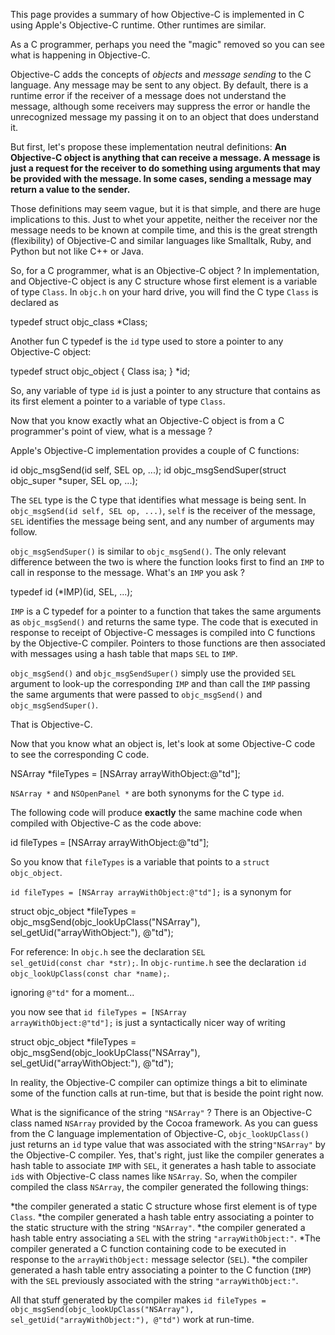 This page provides a summary of how Objective-C is implemented in C using Apple's Objective-C runtime.  Other runtimes are similar.

As a C programmer, perhaps you need the "magic" removed so you can see what is happening in Objective-C.


Objective-C adds the concepts of *objects* and *message sending* to the C language.  Any message may be sent to any object.  By default, there is a runtime error if the receiver of a message does not understand the message, although some receivers may suppress the error or handle the unrecognized message my passing it on to an object that does understand it.


But first, let's propose these implementation neutral definitions: **An Objective-C object is anything that can receive a message.  A message is just a request for the receiver to do something using arguments that may be provided with the message.  In some cases, sending a message may return a value to the sender.**


Those definitions may seem vague, but it is that simple, and there are huge implications to this.  Just to whet your appetite, neither the receiver nor the message needs to be known at compile time, and this is the great strength (flexibility) of Objective-C and similar languages like Smalltalk, Ruby, and Python but not like C++ or Java.


So, for a C programmer, what is an Objective-C object ?  In implementation, and Objective-C object is any C structure whose first element is a variable of type <code>Class</code>.  In <code>objc.h</code> on your hard drive, you will find the C type <code>Class</code> is declared as

    
typedef struct objc_class *Class;


Another fun C typedef is the <code>id</code> type used to store a pointer to any Objective-C object:

    
typedef struct objc_object {
	Class isa;
} *id;


So, any variable of type  <code>id</code> is just a pointer to any structure that contains as its first element a pointer to a variable of type <code>Class</code>.

Now that you know exactly what an Objective-C object is from a C programmer's point of view, what is a message ?

Apple's Objective-C implementation provides a couple of C functions:

    
id objc_msgSend(id self, SEL op, ...);
id objc_msgSendSuper(struct objc_super *super, SEL op, ...);


The <code>SEL</code> type is the C type that identifies what message is being sent.  In <code>objc_msgSend(id self, SEL op, ...)</code>, <code>self</code> is the receiver of the message, <code>SEL</code> identifies the message being sent, and any number of arguments may follow.

<code>objc_msgSendSuper()</code> is similar to <code>objc_msgSend()</code>.  The only relevant difference between the two is where the function looks first to find an <code>IMP</code> to call in response to the message.  What's an <code>IMP</code> you ask ?

    
typedef id (*IMP)(id, SEL, ...);


<code>IMP</code> is a C typedef for a pointer to a function that takes the same arguments as <code>objc_msgSend()</code> and returns the same type.  The code that is executed in response to receipt of Objective-C messages is compiled into C functions by the Objective-C compiler.  Pointers to those functions are then associated with messages using a hash table that maps <code>SEL</code> to <code>IMP</code>.

<code>objc_msgSend()</code> and <code>objc_msgSendSuper()</code> simply use the provided <code>SEL</code> argument to look-up the corresponding <code>IMP</code> and than call the <code>IMP</code> passing the same arguments that were passed to <code>objc_msgSend()</code> and <code>objc_msgSendSuper()</code>.

That is Objective-C.


Now that you know what an object is, let's look at some Objective-C code to see the corresponding C code.

    
NSArray *fileTypes = [NSArray arrayWithObject:@"td"];


<code>NSArray *</code> and <code>NSOpenPanel *</code> are both synonyms for the C type <code>id</code>.

The following code will produce **exactly** the same machine code when compiled with Objective-C as the code above:

    
id fileTypes = [NSArray arrayWithObject:@"td"];


So you know that <code>fileTypes</code> is a variable that points to a <code>struct objc_object</code>.


<code>id fileTypes = [NSArray arrayWithObject:@"td"];</code> is a synonym for

    
struct objc_object *fileTypes = objc_msgSend(objc_lookUpClass("NSArray"), sel_getUid("arrayWithObject:"), @"td");


For reference: In <code>objc.h</code> see the declaration <code>SEL sel_getUid(const char *str);</code>.
In  <code>objc-runtime.h</code> see the declaration   <code>id objc_lookUpClass(const char *name);</code>.


ignoring <code>@"td"</code> for a moment...

you now see that <code>id fileTypes = [NSArray arrayWithObject:@"td"];</code> is just a syntactically nicer way of writing 

    
struct objc_object *fileTypes = objc_msgSend(objc_lookUpClass("NSArray"), sel_getUid("arrayWithObject:"), @"td");


In reality, the Objective-C compiler can optimize things a bit to eliminate some of the function calls at run-time, but that is beside the point right now.

What is the significance of the string <code>"NSArray"</code> ?  There is an Objective-C class named <code>NSArray</code> provided by the Cocoa framework.  As you can guess from the C language implementation of Objective-C, <code>objc_lookUpClass()</code> just returns an <code>id</code> type value that was associated with the string<code>"NSArray"</code> by the Objective-C compiler.  Yes, that's right, just like the compiler generates a hash table to associate <code>IMP</code> with <code>SEL</code>, it generates a hash table to associate <code>id</code>s with Objective-C class names like <code>NSArray</code>.  So, when the compiler compiled the class <code>NSArray</code>, the compiler generated the following  things:


*the compiler generated a static C structure whose first element is of type  <code>Class</code>.
*the compiler generated a hash table entry associating a pointer to the static structure with the string  <code>"NSArray"</code>.
*the compiler generated a hash table entry associating a  <code>SEL</code> with the string  <code>"arrayWithObject:"</code>.
*The compiler generated a C function containing code to be executed in response to the  <code>arrayWithObject:</code> message selector (<code>SEL</code>).
*the compiler generated a hash table entry associating a pointer to the C function (<code>IMP</code>) with the  <code>SEL</code> previously associated with the string  <code>"arrayWithObject:"</code>.


All that stuff generated by the compiler makes <code>id fileTypes = objc_msgSend(objc_lookUpClass("NSArray"), sel_getUid("arrayWithObject:"), @"td")</code> work at run-time.

